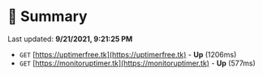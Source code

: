 # 📖 Summary
Last updated: **9/21/2021, 9:21:25 PM**

- `GET` [https://uptimerfree.tk](https://uptimerfree.tk) - **Up** (1206ms)
- `GET` [https://monitoruptimer.tk](https://monitoruptimer.tk) - **Up** (577ms)

